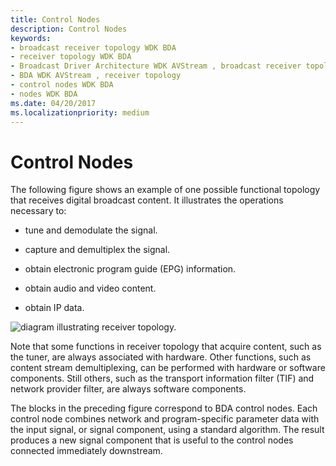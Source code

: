 ```yaml
---
title: Control Nodes
description: Control Nodes
keywords:
- broadcast receiver topology WDK BDA
- receiver topology WDK BDA
- Broadcast Driver Architecture WDK AVStream , broadcast receiver topology
- BDA WDK AVStream , receiver topology
- control nodes WDK BDA
- nodes WDK BDA
ms.date: 04/20/2017
ms.localizationpriority: medium
---
```


# Control Nodes





The following figure shows an example of one possible functional topology that receives digital broadcast content. It illustrates the operations necessary to:

-   tune and demodulate the signal.

-   capture and demultiplex the signal.

-   obtain electronic program guide (EPG) information.

-   obtain audio and video content.

-   obtain IP data.

![diagram illustrating receiver topology.](images/rcvrtopl.png)

Note that some functions in receiver topology that acquire content, such as the tuner, are always associated with hardware. Other functions, such as content stream demultiplexing, can be performed with hardware or software components. Still others, such as the transport information filter (TIF) and network provider filter, are always software components.

The blocks in the preceding figure correspond to BDA control nodes. Each control node combines network and program-specific parameter data with the input signal, or signal component, using a standard algorithm. The result produces a new signal component that is useful to the control nodes connected immediately downstream.

 

 




